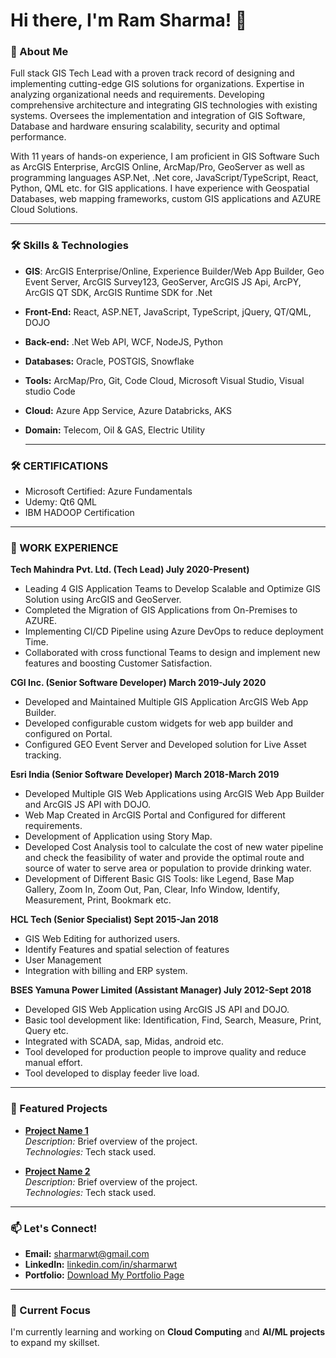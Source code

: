 # Hi there, I'm Ram Sharma! 👋

### 🚀 About Me
 Full stack GIS Tech Lead with a proven track record of designing and implementing cutting-edge GIS solutions for organizations. Expertise in analyzing organizational needs and requirements. Developing
comprehensive architecture and integrating GIS technologies with existing systems. Oversees the implementation and integration of GIS Software, Database and hardware ensuring scalability, security and optimal performance.

 With 11 years of hands-on experience, I am proficient in GIS Software Such as ArcGIS Enterprise, ArcGIS Online, ArcMap/Pro, GeoServer as well as programming languages ASP.Net, .Net core, JavaScript/TypeScript, React, Python, QML etc. for GIS applications. I have experience with Geospatial Databases, web mapping frameworks, custom GIS applications and AZURE Cloud Solutions.

---

### 🛠️ Skills & Technologies
- **GIS**: ArcGIS Enterprise/Online, Experience Builder/Web App Builder, Geo Event Server, ArcGIS Survey123, GeoServer, ArcGIS JS Api, ArcPY, ArcGIS QT SDK, ArcGIS Runtime SDK for .Net
- **Front-End:** React, ASP.NET, JavaScript, TypeScript, jQuery, QT/QML, DOJO
- **Back-end:** .Net Web API, WCF, NodeJS, Python
- **Databases:** Oracle, POSTGIS, Snowflake
- **Tools:** ArcMap/Pro, Git, Code Cloud, Microsoft Visual Studio, Visual studio Code
- **Cloud:** Azure App Service, Azure Databricks, AKS
- **Domain:** Telecom, Oil & GAS, Electric Utility

  ---

### 🛠️ CERTIFICATIONS
- Microsoft Certified: Azure Fundamentals
- Udemy: Qt6 QML
- IBM HADOOP Certification
---

### 📂 WORK EXPERIENCE
**Tech Mahindra Pvt. Ltd. (Tech Lead) July 2020-Present)**
- Leading 4 GIS Application Teams to Develop Scalable and Optimize GIS Solution using ArcGIS and GeoServer.
- Completed the Migration of GIS Applications from On-Premises to AZURE.
- Implementing CI/CD Pipeline using Azure DevOps to reduce deployment Time.
- Collaborated with cross functional Teams to design and implement new features and boosting Customer Satisfaction.

**CGI Inc. (Senior Software Developer) March 2019-July 2020**
- Developed and Maintained Multiple GIS Application ArcGIS Web App Builder.
- Developed configurable custom widgets for web app builder and configured on Portal.
- Configured GEO Event Server and Developed solution for Live Asset tracking.

**Esri India (Senior Software Developer) March 2018-March 2019**
- Developed Multiple GIS Web Applications using ArcGIS Web App Builder and ArcGIS JS API with DOJO.
- Web Map Created in ArcGIS Portal and Configured for different requirements.
- Development of Application using Story Map.
- Developed Cost Analysis tool to calculate the cost of new water pipeline and check the feasibility of water and provide the optimal route and source of water to serve area or population to provide drinking water.
- Development of Different Basic GIS Tools: like Legend, Base Map Gallery, Zoom In, Zoom Out, Pan, Clear, Info Window, Identify, Measurement, Print, Bookmark etc.

**HCL Tech (Senior Specialist) Sept 2015-Jan 2018**
- GIS Web Editing for authorized users.
- Identify Features and spatial selection of features
- User Management
- Integration with billing and ERP system.
  
**BSES Yamuna Power Limited (Assistant Manager) July 2012-Sept 2018**
  - Developed GIS Web Application using ArcGIS JS API and DOJO.
  - Basic tool development like: Identification, Find, Search, Measure, Print, Query etc.
  - Integrated with SCADA, sap, Midas, android etc.
  - Tool developed for production people to improve quality and reduce manual effort.
  - Tool developed to display feeder live load.
---


### 📂 Featured Projects
- **[Project Name 1](#)**  
  *Description:* Brief overview of the project.  
  *Technologies:* Tech stack used.  

- **[Project Name 2](#)**  
  *Description:* Brief overview of the project.  
  *Technologies:* Tech stack used.  

---

### 📫 Let's Connect!
- **Email:** [sharmarwt@gmail.com](mailto:sharmarwt@gmail.com)  
- **LinkedIn:** [linkedin.com/in/sharmarwt](https://www.linkedin.com/in/sharmarwt)  
- **Portfolio:** [Download My Portfolio Page](#)  

---

### 🌱 Current Focus
I'm currently learning and working on **Cloud Computing** and **AI/ML projects** to expand my skillset.  
